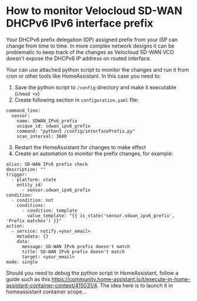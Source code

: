# How to monitor Velocloud SD-WAN DHCPv6 IPv6 interface prefix
Your DHCPv6 prefix delegation (DP) assigned prefix from your ISP can change from time to time. In more complex network designs it can be problematic to keep track of the changes as Velocloud SD-WAN VCO doesn't expose the DHCPv6 IP address on routed interface.

Your can use attached python script to monitor the changes and run it from cron or other tools like HomeAssistant. In this case you need to:

1. Save the python script to `/config` directory and make it executable (`chmod +x`)
2. Create following section in `configuration.yaml` file:
```
command_line:
  sensor:
    name: SDWAN_IPv6_prefix
    unique_id: sdwan_ipv6_prefix
    command: "python3 /config/interfacePrefix.py"
    scan_interval: 3600
```
3. Restart the HomeAssistant for changes to make effect
4. Create an automation to monitor the prefix changes, for example:
```
alias: SD-WAN IPv6 prefix check
description: ""
trigger:
  - platform: state
    entity_id:
      - sensor.sdwan_ipv6_prefix
condition:
  - condition: not
    conditions:
      - condition: template
        value_template: "{{ is_state('sensor.sdwan_ipv6_prefix', 'Prefix matches') }}"
action:
  - service: notify.<your_email>
    metadata: {}
    data:
      message: SD-WAN IPv6 prefix doesn't match
      title: SD-WAN IPv6 prefix doesn't match
      target: <your_email>
mode: single
```

Should you need to debug the python script in HomeAssistant, follow a guide such as this https://community.home-assistant.io/t/execute-in-home-assistant-container-context/415031/4. The idea here is to launch it in homeassistant container scope...
